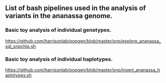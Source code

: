 ## List of bash pipelines used in the analysis of variants in the ananassa genome.
### Basic toy analysis of individual genotypes.
https://github.com/harrisonlab/popgen/blob/master/snp/explore_ananassa_sql_snpchip.sh

### Basic toy analysis of individual haplotypes.
https://github.com/harrisonlab/popgen/blob/master/snp/insert_ananassa_haplotypes.sh
